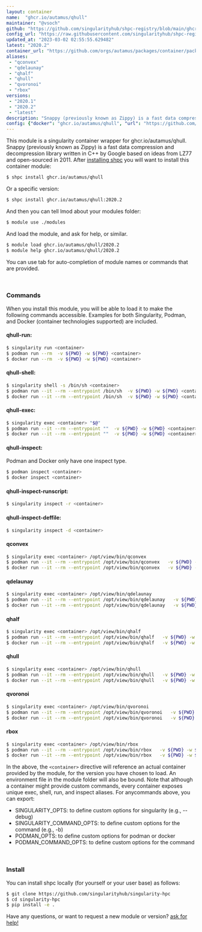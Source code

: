 ```yaml
---
layout: container
name:  "ghcr.io/autamus/qhull"
maintainer: "@vsoch"
github: "https://github.com/singularityhub/shpc-registry/blob/main/ghcr.io/autamus/qhull/container.yaml"
config_url: "https://raw.githubusercontent.com/singularityhub/shpc-registry/main/ghcr.io/autamus/qhull/container.yaml"
updated_at: "2023-03-02 02:55:55.629482"
latest: "2020.2"
container_url: "https://github.com/orgs/autamus/packages/container/package/qhull"
aliases:
 - "qconvex"
 - "qdelaunay"
 - "qhalf"
 - "qhull"
 - "qvoronoi"
 - "rbox"
versions:
 - "2020.1"
 - "2020.2"
 - "latest"
description: "Snappy (previously known as Zippy) is a fast data compression and decompression library written in C++ by Google based on ideas from LZ77 and open-sourced in 2011."
config: {"docker": "ghcr.io/autamus/qhull", "url": "https://github.com/orgs/autamus/packages/container/package/qhull", "maintainer": "@vsoch", "description": "Snappy (previously known as Zippy) is a fast data compression and decompression library written in C++ by Google based on ideas from LZ77 and open-sourced in 2011.", "latest": {"2020.2": "sha256:e6b6ee09604aeecdded05f548429ae2878461948b089b7f07fcefdf34b2eff78"}, "tags": {"2020.1": "sha256:eeeb21a12856b1a4864df42b5399958305f47fb2aa4cae967319648f18fa9d86", "2020.2": "sha256:e6b6ee09604aeecdded05f548429ae2878461948b089b7f07fcefdf34b2eff78", "latest": "sha256:e6b6ee09604aeecdded05f548429ae2878461948b089b7f07fcefdf34b2eff78"}, "aliases": {"qconvex": "/opt/view/bin/qconvex", "qdelaunay": "/opt/view/bin/qdelaunay", "qhalf": "/opt/view/bin/qhalf", "qhull": "/opt/view/bin/qhull", "qvoronoi": "/opt/view/bin/qvoronoi", "rbox": "/opt/view/bin/rbox"}}
---
```


This module is a singularity container wrapper for ghcr.io/autamus/qhull.
Snappy (previously known as Zippy) is a fast data compression and decompression library written in C++ by Google based on ideas from LZ77 and open-sourced in 2011.
After [installing shpc](#install) you will want to install this container module:


```bash
$ shpc install ghcr.io/autamus/qhull
```

Or a specific version:

```bash
$ shpc install ghcr.io/autamus/qhull:2020.2
```

And then you can tell lmod about your modules folder:

```bash
$ module use ./modules
```

And load the module, and ask for help, or similar.

```bash
$ module load ghcr.io/autamus/qhull/2020.2
$ module help ghcr.io/autamus/qhull/2020.2
```

You can use tab for auto-completion of module names or commands that are provided.

<br>

### Commands

When you install this module, you will be able to load it to make the following commands accessible.
Examples for both Singularity, Podman, and Docker (container technologies supported) are included.

#### qhull-run:

```bash
$ singularity run <container>
$ podman run --rm  -v ${PWD} -w ${PWD} <container>
$ docker run --rm  -v ${PWD} -w ${PWD} <container>
```

#### qhull-shell:

```bash
$ singularity shell -s /bin/sh <container>
$ podman run --it --rm --entrypoint /bin/sh  -v ${PWD} -w ${PWD} <container>
$ docker run --it --rm --entrypoint /bin/sh  -v ${PWD} -w ${PWD} <container>
```

#### qhull-exec:

```bash
$ singularity exec <container> "$@"
$ podman run --it --rm --entrypoint ""  -v ${PWD} -w ${PWD} <container> "$@"
$ docker run --it --rm --entrypoint ""  -v ${PWD} -w ${PWD} <container> "$@"
```

#### qhull-inspect:

Podman and Docker only have one inspect type.

```bash
$ podman inspect <container>
$ docker inspect <container>
```

#### qhull-inspect-runscript:

```bash
$ singularity inspect -r <container>
```

#### qhull-inspect-deffile:

```bash
$ singularity inspect -d <container>
```


#### qconvex

```bash
$ singularity exec <container> /opt/view/bin/qconvex
$ podman run --it --rm --entrypoint /opt/view/bin/qconvex   -v ${PWD} -w ${PWD} <container> -c " $@"
$ docker run --it --rm --entrypoint /opt/view/bin/qconvex   -v ${PWD} -w ${PWD} <container> -c " $@"
```


#### qdelaunay

```bash
$ singularity exec <container> /opt/view/bin/qdelaunay
$ podman run --it --rm --entrypoint /opt/view/bin/qdelaunay   -v ${PWD} -w ${PWD} <container> -c " $@"
$ docker run --it --rm --entrypoint /opt/view/bin/qdelaunay   -v ${PWD} -w ${PWD} <container> -c " $@"
```


#### qhalf

```bash
$ singularity exec <container> /opt/view/bin/qhalf
$ podman run --it --rm --entrypoint /opt/view/bin/qhalf   -v ${PWD} -w ${PWD} <container> -c " $@"
$ docker run --it --rm --entrypoint /opt/view/bin/qhalf   -v ${PWD} -w ${PWD} <container> -c " $@"
```


#### qhull

```bash
$ singularity exec <container> /opt/view/bin/qhull
$ podman run --it --rm --entrypoint /opt/view/bin/qhull   -v ${PWD} -w ${PWD} <container> -c " $@"
$ docker run --it --rm --entrypoint /opt/view/bin/qhull   -v ${PWD} -w ${PWD} <container> -c " $@"
```


#### qvoronoi

```bash
$ singularity exec <container> /opt/view/bin/qvoronoi
$ podman run --it --rm --entrypoint /opt/view/bin/qvoronoi   -v ${PWD} -w ${PWD} <container> -c " $@"
$ docker run --it --rm --entrypoint /opt/view/bin/qvoronoi   -v ${PWD} -w ${PWD} <container> -c " $@"
```


#### rbox

```bash
$ singularity exec <container> /opt/view/bin/rbox
$ podman run --it --rm --entrypoint /opt/view/bin/rbox   -v ${PWD} -w ${PWD} <container> -c " $@"
$ docker run --it --rm --entrypoint /opt/view/bin/rbox   -v ${PWD} -w ${PWD} <container> -c " $@"
```



In the above, the `<container>` directive will reference an actual container provided
by the module, for the version you have chosen to load. An environment file in the
module folder will also be bound. Note that although a container
might provide custom commands, every container exposes unique exec, shell, run, and
inspect aliases. For anycommands above, you can export:

 - SINGULARITY_OPTS: to define custom options for singularity (e.g., --debug)
 - SINGULARITY_COMMAND_OPTS: to define custom options for the command (e.g., -b)
 - PODMAN_OPTS: to define custom options for podman or docker
 - PODMAN_COMMAND_OPTS: to define custom options for the command

<br>

### Install

You can install shpc locally (for yourself or your user base) as follows:

```bash
$ git clone https://github.com/singularityhub/singularity-hpc
$ cd singularity-hpc
$ pip install -e .
```

Have any questions, or want to request a new module or version? [ask for help!](https://github.com/singularityhub/singularity-hpc/issues)